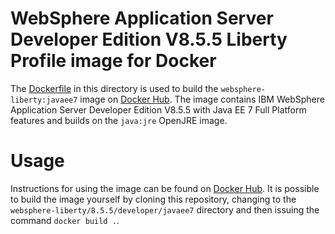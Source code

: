 # WebSphere Application Server Developer Edition V8.5.5 Liberty Profile image for Docker

The [Dockerfile](Dockerfile) in this directory is used to build the `websphere-liberty:javaee7` image on [Docker Hub](https://registry.hub.docker.com/_/websphere-liberty/). The image contains IBM WebSphere Application Server Developer Edition V8.5.5 with Java EE 7 Full Platform features and builds on the `java:jre` OpenJRE image.

# Usage

Instructions for using the image can be found on [Docker Hub](https://registry.hub.docker.com/_/websphere-liberty/). It is possible to build the image yourself by cloning this repository, changing to the `websphere-liberty/8.5.5/developer/javaee7` directory and then issuing the command `docker build .`.
